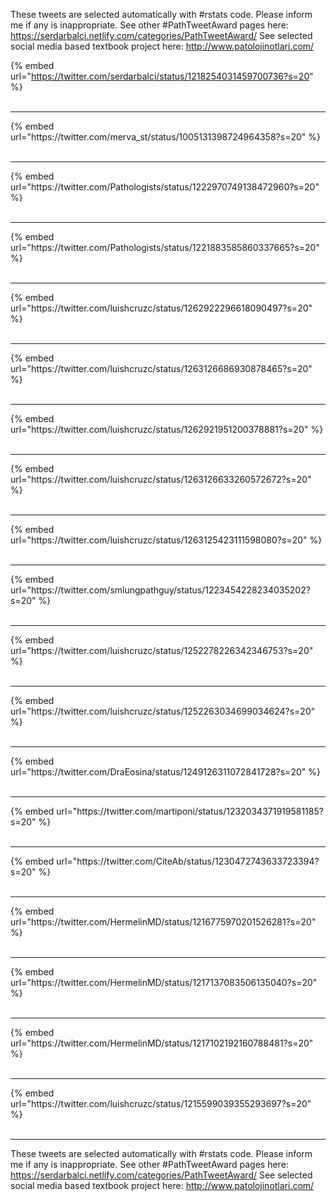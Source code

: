 

These tweets are selected automatically with #rstats code. Please inform me if any is inappropriate.
See other #PathTweetAward pages here: https://serdarbalci.netlify.com/categories/PathTweetAward/ 
See selected social media based textbook project here: http://www.patolojinotlari.com/

{% embed url="https://twitter.com/serdarbalci/status/1218254031459700736?s=20" %}<br>
<br>
<hr>
{% embed url="https://twitter.com/merva_st/status/1005131398724964358?s=20" %}<br>
<br>
<hr>
{% embed url="https://twitter.com/Pathologists/status/1222970749138472960?s=20" %}<br>
<br>
<hr>
{% embed url="https://twitter.com/Pathologists/status/1221883585860337665?s=20" %}<br>
<br>
<hr>
{% embed url="https://twitter.com/luishcruzc/status/1262922296618090497?s=20" %}<br>
<br>
<hr>
{% embed url="https://twitter.com/luishcruzc/status/1263126686930878465?s=20" %}<br>
<br>
<hr>
{% embed url="https://twitter.com/luishcruzc/status/1262921951200378881?s=20" %}<br>
<br>
<hr>
{% embed url="https://twitter.com/luishcruzc/status/1263126633260572672?s=20" %}<br>
<br>
<hr>
{% embed url="https://twitter.com/luishcruzc/status/1263125423111598080?s=20" %}<br>
<br>
<hr>
{% embed url="https://twitter.com/smlungpathguy/status/1223454228234035202?s=20" %}<br>
<br>
<hr>
{% embed url="https://twitter.com/luishcruzc/status/1252278226342346753?s=20" %}<br>
<br>
<hr>
{% embed url="https://twitter.com/luishcruzc/status/1252263034699034624?s=20" %}<br>
<br>
<hr>
{% embed url="https://twitter.com/DraEosina/status/1249126311072841728?s=20" %}<br>
<br>
<hr>
{% embed url="https://twitter.com/martiponi/status/1232034371919581185?s=20" %}<br>
<br>
<hr>
{% embed url="https://twitter.com/CiteAb/status/1230472743633723394?s=20" %}<br>
<br>
<hr>
{% embed url="https://twitter.com/HermelinMD/status/1216775970201526281?s=20" %}<br>
<br>
<hr>
{% embed url="https://twitter.com/HermelinMD/status/1217137083506135040?s=20" %}<br>
<br>
<hr>
{% embed url="https://twitter.com/HermelinMD/status/1217102192160788481?s=20" %}<br>
<br>
<hr>
{% embed url="https://twitter.com/luishcruzc/status/1215599039355293697?s=20" %}<br>
<br>
<hr>


These tweets are selected automatically with #rstats code. Please inform me if any is inappropriate.
See other #PathTweetAward pages here: https://serdarbalci.netlify.com/categories/PathTweetAward/ 
See selected social media based textbook project here: http://www.patolojinotlari.com/

